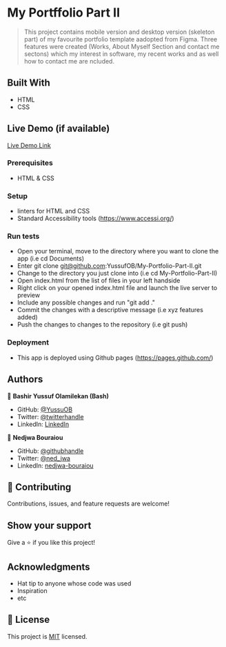 # My Portffolio Part II

> This project contains mobile version and desktop version (skeleton part) of my favourite portfolio template aadopted from Figma.
> Three features were created (Works, About Myself Section and contact me sectons) which my interest in software, my recent works and as well how to contact me are ncluded.


## Built With

- HTML
- CSS

## Live Demo (if available)

[Live Demo Link](https://yussufob.github.io/My-Portfolio-Part-II/)

### Prerequisites
- HTML & CSS

### Setup
- linters for HTML and CSS
- Standard Accessibility tools (https://www.accessi.org/)

### Run tests
- Open your terminal, move to the directory where you want to clone the app (i.e cd Documents) 
- Enter git clone git@github.com:YussufOB/My-Portfolio-Part-II.git
- Change to the directory you just clone into (i.e cd My-Portfolio-Part-II)
- Open index.html from the list of files in your left handside
- Right click on your opened index.html file and launch the live server to preview
- Include any possible changes and run "git add ." 
- Commit the changes with a descriptive message (i.e xyz features added) 
- Push the changes to changes to the repository (i.e git push)

### Deployment
- This app is deployed using Github pages (https://pages.github.com/)

## Authors

👤 **Bashir Yussuf Olamilekan (Bash)**

- GitHub: [@YussuOB](https://github.com/YussufOB)
- Twitter: [@twitterhandle](https://twitter.com/_ybash)
- LinkedIn: [LinkedIn](https://linkedin.com/in/yussufOB)

👤 **Nedjwa Bouraiou**

- GitHub: [@githubhandle](https://github.com/githubhandle)
- Twitter: [@ned_jwa](https://twitter.com/ned_jwa)
- LinkedIn: [nedjwa-bouraiou](https://www.linkedin.com/in/nedjwa-bouraiou/)

## 🤝 Contributing

Contributions, issues, and feature requests are welcome!


## Show your support

Give a ⭐️ if you like this project!

## Acknowledgments

- Hat tip to anyone whose code was used
- Inspiration
- etc

## 📝 License

This project is [MIT](./MIT.md) licensed.

